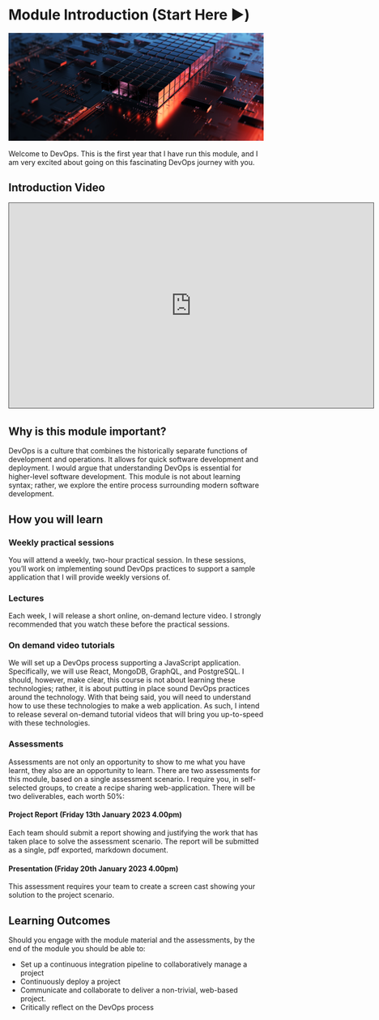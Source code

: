 
# Module Introduction (Start Here :arrow_forward:)

![](./assets/img/data_centre.jpeg)

Welcome to DevOps. This is the first year that I have run this module, and I am very excited about going on this fascinating DevOps journey with you. 

## Introduction Video

<iframe src="https://solent.cloud.panopto.eu/Panopto/Pages/Embed.aspx?id=ce180a68-d7b7-45f9-b64c-af160087511a&autoplay=false&offerviewer=true&showtitle=true&showbrand=true&captions=true&interactivity=all" height="405" width="720" style="border: 1px solid #464646;" allowfullscreen allow="autoplay"></iframe>

## Why is this module important?

DevOps is a culture that combines the historically separate functions of development and operations. It allows for quick software development and deployment. I would argue that understanding DevOps is essential for higher-level software development. This module is not about learning syntax; rather, we explore the entire process surrounding modern software development. 

## How you will learn

### Weekly practical sessions

You will attend a weekly, two-hour practical session. In these sessions, you’ll work on implementing sound DevOps practices to support a sample application that I will provide weekly versions of. 

### Lectures 

Each week, I will release a short online, on-demand lecture video. I strongly recommended that you watch these before the practical sessions. 

### On demand video tutorials 

We will set up a DevOps process supporting a JavaScript application. Specifically, we will use React, MongoDB, GraphQL, and PostgreSQL. I should, however, make clear, this course is not about learning these technologies; rather, it is about putting in place sound DevOps practices around the technology. With that being said, you will need to understand how to use these technologies to make a web application. As such, I intend to release several on-demand tutorial videos that will bring you up-to-speed with these technologies. 

### Assessments 

Assessments are not only an opportunity to show to me what you have learnt, they also are an opportunity to learn. There are two assessments for this module, based on a single assessment scenario. I require you, in self-selected groups, to create a recipe sharing web-application. There will be two deliverables, each worth 50%:

#### Project Report (Friday 13th January 2023 4.00pm)

Each team should submit a report showing and justifying the work that has taken place to solve the assessment scenario. The report will be submitted as a single, pdf exported, markdown document. 

#### Presentation (Friday 20th January 2023 4.00pm)

This assessment requires your team to create a screen cast showing your solution to the project scenario. 

## Learning Outcomes

Should you engage with the module material and the assessments, by the end of the module you should be able to:

- Set up a continuous integration pipeline to collaboratively manage a project
- Continuously deploy a project 
- Communicate and collaborate to deliver a non-trivial, web-based project. 
- Critically reflect on the DevOps process



